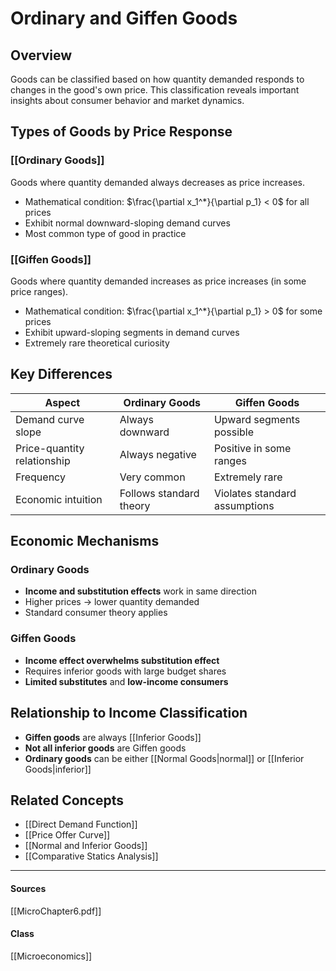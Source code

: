 # Ordinary and Giffen Goods

## Overview
Goods can be classified based on how quantity demanded responds to changes in the good's own price. This classification reveals important insights about consumer behavior and market dynamics.

## Types of Goods by Price Response

### [[Ordinary Goods]]
Goods where quantity demanded always decreases as price increases.
- Mathematical condition: $\frac{\partial x_1^*}{\partial p_1} < 0$ for all prices
- Exhibit normal downward-sloping demand curves
- Most common type of good in practice

### [[Giffen Goods]]
Goods where quantity demanded increases as price increases (in some price ranges).
- Mathematical condition: $\frac{\partial x_1^*}{\partial p_1} > 0$ for some prices
- Exhibit upward-sloping segments in demand curves
- Extremely rare theoretical curiosity

## Key Differences
| Aspect | Ordinary Goods | Giffen Goods |
|--------|----------------|--------------|
| Demand curve slope | Always downward | Upward segments possible |
| Price-quantity relationship | Always negative | Positive in some ranges |
| Frequency | Very common | Extremely rare |
| Economic intuition | Follows standard theory | Violates standard assumptions |

## Economic Mechanisms

### Ordinary Goods
- **Income and substitution effects** work in same direction
- Higher prices → lower quantity demanded
- Standard consumer theory applies

### Giffen Goods
- **Income effect overwhelms substitution effect**
- Requires inferior goods with large budget shares
- **Limited substitutes** and **low-income consumers**

## Relationship to Income Classification
- **Giffen goods** are always [[Inferior Goods]]
- **Not all inferior goods** are Giffen goods
- **Ordinary goods** can be either [[Normal Goods|normal]] or [[Inferior Goods|inferior]]

## Related Concepts

- [[Direct Demand Function]]
- [[Price Offer Curve]]  
- [[Normal and Inferior Goods]]
- [[Comparative Statics Analysis]]

---
#### Sources
[[MicroChapter6.pdf]]
#### Class
[[Microeconomics]]